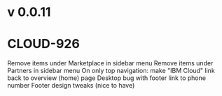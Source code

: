 v 0.0.11
=====
CLOUD-926
=====
  Remove items under Marketplace in sidebar menu
  Remove items under Partners in sidebar menu
  On only top navigation: make "IBM Cloud" link back to overview (home) page
  Desktop bug with footer link to phone number
  Footer design tweaks (nice to have)